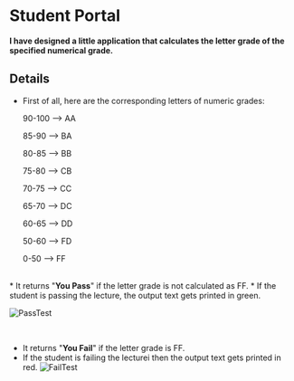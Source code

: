 # Student Portal

<b>I have designed a little application that calculates the letter grade of the specified numerical grade.</b>

## Details
* First of all, here are the corresponding letters of numeric grades:

  90-100 --> AA
  
  85-90 --> BA
  
  80-85 --> BB
  
  75-80 --> CB
  
  70-75 --> CC
  
  65-70 --> DC
  
  60-65 --> DD
  
  50-60 --> FD
  
  0-50 --> FF
  
<br>
* It returns "<b>You Pass</b>" if the letter grade is not calculated as FF.
* If the student is passing the lecture, the output text gets printed in green.

![PassTest](https://github.com/user-attachments/assets/d1841193-8dfa-49f2-aa98-43cde8d9964f)


<br>

* It returns "<b>You Fail</b>" if the letter grade is FF.
* If the student is failing the lecturei then the output text gets printed in red.
![FailTest](https://github.com/user-attachments/assets/2d4281d7-30f0-4d85-9372-22715f24a9c4)



